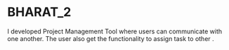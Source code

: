 # BHARAT_2
I developed Project Management Tool where users can communicate with one another. The user also get the functionality to assign task to other .
